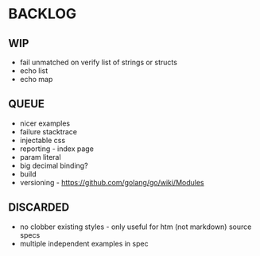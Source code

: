 # BACKLOG

## WIP
* fail unmatched on verify list of strings or structs
* echo list
* echo map

## QUEUE
* nicer examples
* failure stacktrace
* injectable css
* reporting - index page
* param literal
* big decimal binding?
* build
* versioning - https://github.com/golang/go/wiki/Modules

## DISCARDED
* no clobber existing styles - only useful for htm (not markdown) source specs
* multiple independent examples in spec
